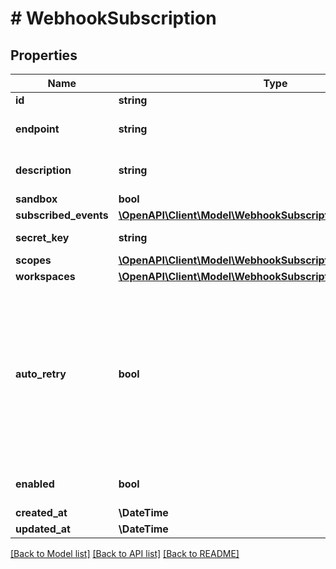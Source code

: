 # # WebhookSubscription

## Properties

Name | Type | Description | Notes
------------ | ------------- | ------------- | -------------
**id** | **string** |  |
**endpoint** | **string** | Https target URL of the webhook |
**description** | **string** | Short description of the webhook |
**sandbox** | **bool** |  |
**subscribed_events** | [**\OpenAPI\Client\Model\WebhookSubscriptionSubscribedEvents**](WebhookSubscriptionSubscribedEvents.md) |  |
**secret_key** | **string** | Autogenerated 32 bytes key |
**scopes** | [**\OpenAPI\Client\Model\WebhookSubscriptionScopes**](WebhookSubscriptionScopes.md) |  |
**workspaces** | [**\OpenAPI\Client\Model\WebhookSubscriptionWorkspaces**](WebhookSubscriptionWorkspaces.md) |  |
**auto_retry** | **bool** | If a Webhook request fails for any reason, Yousign will retry the request 8 times using a back-off mechanism after: 2, 6, 30, 60, 300, 1080, 1440, 2880 min |
**enabled** | **bool** | Is the webhook enabled? |
**created_at** | **\DateTime** |  |
**updated_at** | **\DateTime** |  |

[[Back to Model list]](../../README.md#models) [[Back to API list]](../../README.md#endpoints) [[Back to README]](../../README.md)
